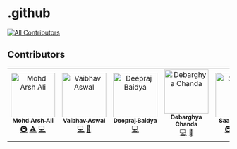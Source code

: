 # .github
<!-- ALL-CONTRIBUTORS-BADGE:START - Do not remove or modify this section -->
[![All Contributors](https://img.shields.io/badge/all_contributors-5-orange.svg?style=flat-square)](#contributors-)
<!-- ALL-CONTRIBUTORS-BADGE:END -->

## Contributors

<!-- ALL-CONTRIBUTORS-LIST:START - Do not remove or modify this section -->
<!-- prettier-ignore-start -->
<!-- markdownlint-disable -->
<table>
  <tbody>
    <tr>
      <td align="center"><a href="https://www.linkedin.com/in/arsh-ergon/"><img src="https://avatars.githubusercontent.com/u/40994679?v=4?s=100" width="100px;" alt="Mohd Arsh Ali "/><br /><sub><b>Mohd Arsh Ali </b></sub></a><br /><a href="#infra-ArshErgon" title="Infrastructure (Hosting, Build-Tools, etc)">🚇</a> <a href="https://github.com/OnCampus-Community/.github/commits?author=ArshErgon" title="Tests">⚠️</a> <a href="https://github.com/OnCampus-Community/.github/commits?author=ArshErgon" title="Code">💻</a></td>
      <td align="center"><a href="http://vaibhavaswal.github.io/"><img src="https://avatars.githubusercontent.com/u/90501372?v=4?s=100" width="100px;" alt="Vaibhav Aswal"/><br /><sub><b>Vaibhav Aswal</b></sub></a><br /><a href="https://github.com/OnCampus-Community/.github/commits?author=VaibhavAswal" title="Code">💻</a> <a href="#design-VaibhavAswal" title="Design">🎨</a></td>
      <td align="center"><a href="https://deeprajbaidya.tech"><img src="https://avatars.githubusercontent.com/u/63138398?v=4?s=100" width="100px;" alt="Deepraj Baidya"/><br /><sub><b>Deepraj Baidya</b></sub></a><br /><a href="https://github.com/OnCampus-Community/.github/commits?author=deepraj02" title="Code">💻</a></td>
      <td align="center"><a href="https://github.com/itsdchanda"><img src="https://avatars.githubusercontent.com/u/93672537?v=4?s=100" width="100px;" alt="Debarghya Chanda"/><br /><sub><b>Debarghya Chanda</b></sub></a><br /><a href="https://github.com/OnCampus-Community/.github/commits?author=itsdchanda" title="Code">💻</a> <a href="#design-itsdchanda" title="Design">🎨</a></td>
      <td align="center"><a href="http://saakshiraut28.me"><img src="https://avatars.githubusercontent.com/u/61418965?v=4?s=100" width="100px;" alt="Saakshi Raut"/><br /><sub><b>Saakshi Raut</b></sub></a><br /><a href="#infra-saakshiraut28" title="Infrastructure (Hosting, Build-Tools, etc)">🚇</a> <a href="https://github.com/OnCampus-Community/.github/commits?author=saakshiraut28" title="Tests">⚠️</a> <a href="https://github.com/OnCampus-Community/.github/commits?author=saakshiraut28" title="Code">💻</a></td>
    </tr>
  </tbody>
</table>

<!-- markdownlint-restore -->
<!-- prettier-ignore-end -->

<!-- ALL-CONTRIBUTORS-LIST:END -->
<!-- prettier-ignore-start -->
<!-- markdownlint-disable -->

<!-- markdownlint-restore -->
<!-- prettier-ignore-end -->

<!-- ALL-CONTRIBUTORS-LIST:END -->
